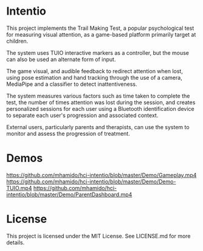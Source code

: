 # Intentio

This project implements the Trail Making Test, a popular psychological test for measuring visual attention, as a game-based platform primarily target at children. 

The system uses TUIO interactive markers as a controller, but the mouse can also be used an alternate form of input.

The game visual, and audible feedback to redirect attention when lost, using pose estimation and hand tracking through the use of a camera, MediaPipe and a classifier to detect inattentiveness.

The system measures various factors such as time taken to complete the test, the number of times attention was lost during the session, and creates personalized sessions for each user using a Bluetooth identification device to separate each user's progression and associated context.

External users, particularly parents and therapists, can use the system to monitor and assess the progression of treatment.

# Demos

https://github.com/mhamido/hci-intentio/blob/master/Demo/Gameplay.mp4
https://github.com/mhamido/hci-intentio/blob/master/Demo/Demo-TUIO.mp4
https://github.com/mhamido/hci-intentio/blob/master/Demo/ParentDashboard.mp4

# License
This project is licensed under the MIT License. See LICENSE.md for more details.
